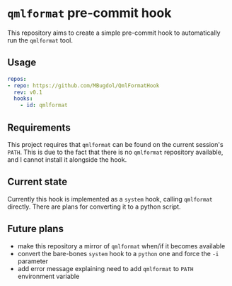 # `qmlformat` pre-commit hook
This repository aims to create a simple pre-commit hook to automatically run the `qmlformat` tool.

## Usage
```yaml
repos:
- repo: https://github.com/MBugdol/QmlFormatHook
  rev: v0.1
  hooks:
    - id: qmlformat
```

## Requirements
This project requires that `qmlformat` can be found on the current session's `PATH`. This is due to the fact that there is no `qmlformat` repository available, and I cannot install it alongside the hook.

## Current state
Currently this hook is implemented as a `system` hook, calling `qmlformat` directly. There are plans for converting it to a python script.

## Future plans
- make this repository a mirror of `qmlformat` when/if it becomes available
- convert the bare-bones `system` hook to a `python` one and force the `-i` parameter
- add error message explaining need to add `qmlformat` to `PATH` environment variable